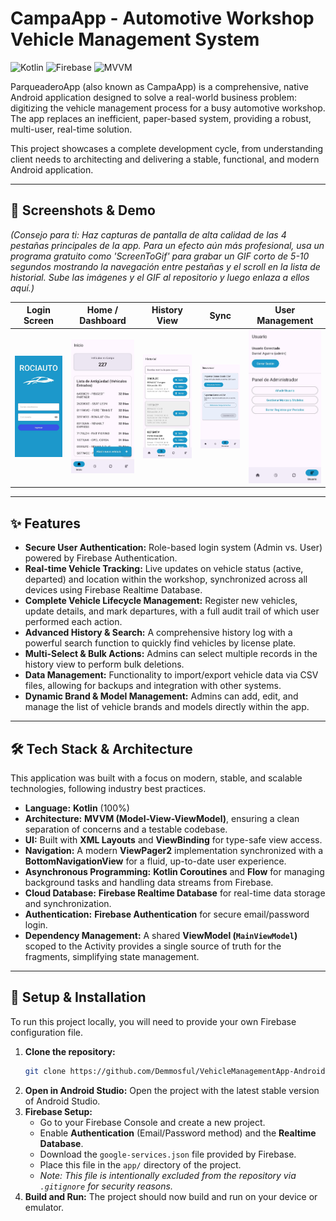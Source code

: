 # CampaApp - Automotive Workshop Vehicle Management System

![Kotlin](https://img.shields.io/badge/Kotlin-1.9.0-7F52FF?style=for-the-badge&logo=kotlin)
![Firebase](https://img.shields.io/badge/Firebase-Realtime_Database-FFCA28?style=for-the-badge&logo=firebase)
![MVVM](https://img.shields.io/badge/Architecture-MVVM-blue?style=for-the-badge)

ParqueaderoApp (also known as CampaApp) is a comprehensive, native Android application designed to solve a real-world business problem: digitizing the vehicle management process for a busy automotive workshop. The app replaces an inefficient, paper-based system, providing a robust, multi-user, real-time solution.

This project showcases a complete development cycle, from understanding client needs to architecting and delivering a stable, functional, and modern Android application.

---

## 📸 Screenshots & Demo

*(Consejo para ti: Haz capturas de pantalla de alta calidad de las 4 pestañas principales de la app. Para un efecto aún más profesional, usa un programa gratuito como 'ScreenToGif' para grabar un GIF corto de 5-10 segundos mostrando la navegación entre pestañas y el scroll en la lista de historial. Sube las imágenes y el GIF al repositorio y luego enlaza a ellos aquí.)*

| Login Screen | Home / Dashboard | History View | Sync | User Management |
| :----------: | :----------: | :----------: | :----------: | :----------: |
| ![Login Screen](https://github.com/Demmosful/VehicleManagementApp-Android/blob/main/screenshots/login-screen.jpeg?raw=true) | ![Home Screen](https://github.com/Demmosful/VehicleManagementApp-Android/blob/main/screenshots/home-dashboard.jpeg?raw=true) | ![History Screen](https://github.com/Demmosful/VehicleManagementApp-Android/blob/main/screenshots/history-view.jpeg?raw=true) | ![Sync Screen](https://github.com/Demmosful/VehicleManagementApp-Android/blob/main/screenshots/sync-import-export.jpeg?raw=true) | ![User Management](https://github.com/Demmosful/VehicleManagementApp-Android/blob/main/screenshots/user-management.jpeg?raw=true) |

---

## ✨ Features

*   **Secure User Authentication:** Role-based login system (Admin vs. User) powered by Firebase Authentication.
*   **Real-time Vehicle Tracking:** Live updates on vehicle status (active, departed) and location within the workshop, synchronized across all devices using Firebase Realtime Database.
*   **Complete Vehicle Lifecycle Management:** Register new vehicles, update details, and mark departures, with a full audit trail of which user performed each action.
*   **Advanced History & Search:** A comprehensive history log with a powerful search function to quickly find vehicles by license plate.
*   **Multi-Select & Bulk Actions:** Admins can select multiple records in the history view to perform bulk deletions.
*   **Data Management:** Functionality to import/export vehicle data via CSV files, allowing for backups and integration with other systems.
*   **Dynamic Brand & Model Management:** Admins can add, edit, and manage the list of vehicle brands and models directly within the app.

---

## 🛠️ Tech Stack & Architecture

This application was built with a focus on modern, stable, and scalable technologies, following industry best practices.

*   **Language:** **Kotlin** (100%)
*   **Architecture:** **MVVM (Model-View-ViewModel)**, ensuring a clean separation of concerns and a testable codebase.
*   **UI:** Built with **XML Layouts** and **ViewBinding** for type-safe view access.
*   **Navigation:** A modern **ViewPager2** implementation synchronized with a **BottomNavigationView** for a fluid, up-to-date user experience.
*   **Asynchronous Programming:** **Kotlin Coroutines** and **Flow** for managing background tasks and handling data streams from Firebase.
*   **Cloud Database:** **Firebase Realtime Database** for real-time data storage and synchronization.
*   **Authentication:** **Firebase Authentication** for secure email/password login.
*   **Dependency Management:** A shared **ViewModel (`MainViewModel`)** scoped to the Activity provides a single source of truth for the fragments, simplifying state management.

---

## 🚀 Setup & Installation

To run this project locally, you will need to provide your own Firebase configuration file.

1.  **Clone the repository:**
    ```bash
    git clone https://github.com/Demmosful/VehicleManagementApp-Android
    ```
2.  **Open in Android Studio:** Open the project with the latest stable version of Android Studio.
3.  **Firebase Setup:**
    *   Go to your Firebase Console and create a new project.
    *   Enable **Authentication** (Email/Password method) and the **Realtime Database**.
    *   Download the `google-services.json` file provided by Firebase.
    *   Place this file in the `app/` directory of the project.
    *   *Note: This file is intentionally excluded from the repository via `.gitignore` for security reasons.*
4.  **Build and Run:** The project should now build and run on your device or emulator.
